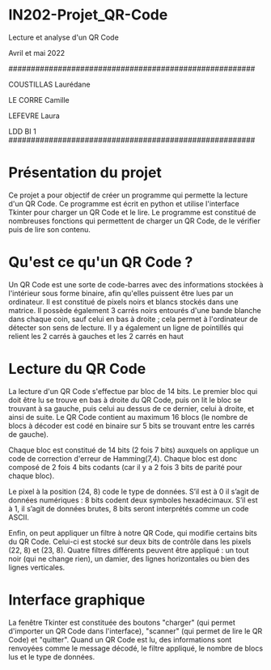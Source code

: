 # IN202-Projet_QR-Code
Lecture et analyse d'un QR Code

Avril et mai 2022

#######################################################

COUSTILLAS Laurédane

LE CORRE Camille

LEFEVRE Laura

LDD BI 1
#######################################################

# Présentation du projet

Ce projet a pour objectif de créer un programme qui permette la lecture d'un QR Code. Ce programme est écrit en python et utilise l'interface Tkinter pour charger un QR Code et le lire. Le programme est constitué de nombreuses fonctions qui permettent de charger un QR Code, de le vérifier puis de lire son contenu.


# Qu'est ce qu'un QR Code ?

Un QR Code est une sorte de code-barres avec des informations stockées à l'intérieur sous forme binaire, afin qu'elles puissent être lues par un ordinateur. Il est constitué de pixels noirs et blancs stockés dans une matrice. Il possède également 3 carrés noirs entourés d'une bande blanche dans chaque coin, sauf celui en bas à droite ; cela permet à l'ordinateur de détecter son sens de lecture. Il y a également un ligne de pointillés qui relient les 2 carrés à gauches et les 2 carrés en haut


# Lecture du QR Code

La lecture d'un QR Code s'effectue par bloc de 14 bits. Le premier bloc qui doit être lu se trouve en bas à droite du QR Code, puis on lit le bloc se trouvant à sa gauche, puis celui au dessus de ce dernier, celui à droite, et ainsi de suite. Le QR Code contient au maximum 16 blocs (le nombre de blocs à décoder est codé en binaire sur 5 bits se trouvant entre les carrés de gauche).

Chaque bloc est constitué de 14 bits (2 fois 7 bits) auxquels on applique un code de correction d'erreur de Hamming(7,4). Chaque bloc est donc composé de 2 fois 4 bits codants (car il y a 2 fois 3 bits de parité pour chaque bloc).

Le pixel à la position (24, 8) code le type de données. S’il est à 0 il s’agit de données numériques : 8 bits codent deux symboles hexadécimaux. S’il est à 1, il s’agit de données brutes, 8 bits seront interprétés comme un code ASCII.

Enfin, on peut appliquer un filtre à notre QR Code, qui modifie certains bits du QR Code. Celui-ci est stocké sur deux bits de contrôle dans les pixels (22, 8) et (23, 8). Quatre filtres différents peuvent être appliqué : un tout noir (qui ne change rien), un damier, des lignes horizontales ou bien des lignes verticales.


# Interface graphique

La fenêtre Tkinter est constituée des boutons "charger" (qui permet d'importer un QR Code dans l'interface), "scanner" (qui permet de lire le QR Code) et "quitter". Quand un QR Code est lu, des informations sont renvoyées comme le message décodé, le filtre appliqué, le nombre de blocs lus et le type de données.
